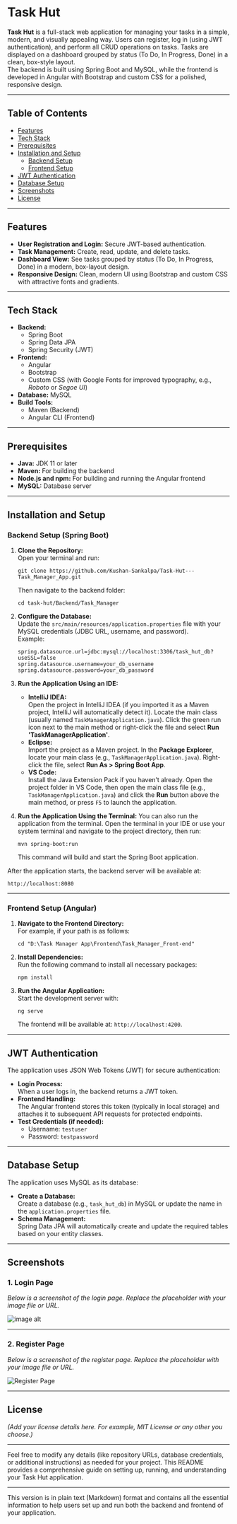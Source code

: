 

# Task Hut

**Task Hut** is a full-stack web application for managing your tasks in a simple, modern, and visually appealing way. Users can register, log in (using JWT authentication), and perform all CRUD operations on tasks. Tasks are displayed on a dashboard grouped by status (To Do, In Progress, Done) in a clean, box-style layout.  
The backend is built using Spring Boot and MySQL, while the frontend is developed in Angular with Bootstrap and custom CSS for a polished, responsive design.

---

## Table of Contents
- [Features](#features)
- [Tech Stack](#tech-stack)
- [Prerequisites](#prerequisites)
- [Installation and Setup](#installation-and-setup)
  - [Backend Setup](#backend-setup)
  - [Frontend Setup](#frontend-setup)
- [JWT Authentication](#jwt-authentication)
- [Database Setup](#database-setup)
- [Screenshots](#screenshots)
- [License](#license)

---

## Features
- **User Registration and Login:** Secure JWT-based authentication.
- **Task Management:** Create, read, update, and delete tasks.
- **Dashboard View:** See tasks grouped by status (To Do, In Progress, Done) in a modern, box-layout design.
- **Responsive Design:** Clean, modern UI using Bootstrap and custom CSS with attractive fonts and gradients.

---

## Tech Stack
- **Backend:**  
  - Spring Boot  
  - Spring Data JPA  
  - Spring Security (JWT)  
- **Frontend:**  
  - Angular  
  - Bootstrap  
  - Custom CSS (with Google Fonts for improved typography, e.g., *Roboto* or *Segoe UI*)  
- **Database:** MySQL  
- **Build Tools:**  
  - Maven (Backend)  
  - Angular CLI (Frontend)

---

## Prerequisites
- **Java:** JDK 11 or later  
- **Maven:** For building the backend  
- **Node.js and npm:** For building and running the Angular frontend  
- **MySQL:** Database server

---

## Installation and Setup


### Backend Setup (Spring Boot)

1. **Clone the Repository:**  
   Open your terminal and run:  
   ```
   git clone https://github.com/Kushan-Sankalpa/Task-Hut---Task_Manager_App.git
   ```
   Then navigate to the backend folder:
   ```
   cd task-hut/Backend/Task_Manager
   ```

2. **Configure the Database:**  
   Update the `src/main/resources/application.properties` file with your MySQL credentials (JDBC URL, username, and password).  
   Example:  
   ```
   spring.datasource.url=jdbc:mysql://localhost:3306/task_hut_db?useSSL=false
   spring.datasource.username=your_db_username
   spring.datasource.password=your_db_password
   ```

3. **Run the Application Using an IDE:**
   - **IntelliJ IDEA:**  
     Open the project in IntelliJ IDEA (if you imported it as a Maven project, IntelliJ will automatically detect it). Locate the main class (usually named `TaskManagerApplication.java`). Click the green run icon next to the main method or right-click the file and select **Run 'TaskManagerApplication'**.
   - **Eclipse:**  
     Import the project as a Maven project. In the **Package Explorer**, locate your main class (e.g., `TaskManagerApplication.java`). Right-click the file, select **Run As > Spring Boot App**.
   - **VS Code:**  
     Install the Java Extension Pack if you haven’t already. Open the project folder in VS Code, then open the main class file (e.g., `TaskManagerApplication.java`) and click the **Run** button above the main method, or press `F5` to launch the application.
  
4. **Run the Application Using the Terminal:**
   You can also run the application from the terminal. Open the terminal in your IDE or use your system terminal and navigate to the project directory, then run:
   ```
   mvn spring-boot:run
   ```
   This command will build and start the Spring Boot application.

After the application starts, the backend server will be available at:  
```
http://localhost:8080
```

---


### Frontend Setup (Angular)
1. **Navigate to the Frontend Directory:**  
   For example, if your path is as follows:
   ```
   cd "D:\Task Manager App\Frontend\Task_Manager_Front-end"
   ```

2. **Install Dependencies:**  
   Run the following command to install all necessary packages:
   ```
   npm install
   ```

3. **Run the Angular Application:**  
   Start the development server with:
   ```
   ng serve
   ```
   The frontend will be available at: `http://localhost:4200`.

---

## JWT Authentication
The application uses JSON Web Tokens (JWT) for secure authentication:
- **Login Process:**  
  When a user logs in, the backend returns a JWT token.
- **Frontend Handling:**  
  The Angular frontend stores this token (typically in local storage) and attaches it to subsequent API requests for protected endpoints.
- **Test Credentials (if needed):**  
  - Username: `testuser`  
  - Password: `testpassword`

---

## Database Setup
The application uses MySQL as its database:
- **Create a Database:**  
  Create a database (e.g., `task_hut_db`) in MySQL or update the name in the `application.properties` file.
- **Schema Management:**  
  Spring Data JPA will automatically create and update the required tables based on your entity classes.

---


## Screenshots

### 1. Login Page  
*Below is a screenshot of the login page. Replace the placeholder with your image file or URL.*  

![image alt](https://github.com/Kushan-Sankalpa/Task-Hut---Task_Manager_App/blob/5f0965ce4cb6bf170b4831eb88976b187c2343c1/login.png)


---

### 2. Register Page  
*Below is a screenshot of the register page. Replace the placeholder with your image file or URL.*  

![Register Page](path/to/register-screenshot.png)

---




## License
*(Add your license details here. For example, MIT License or any other you choose.)*

---

Feel free to modify any details (like repository URLs, database credentials, or additional instructions) as needed for your project. This README provides a comprehensive guide on setting up, running, and understanding your Task Hut application.

---

This version is in plain text (Markdown) format and contains all the essential information to help users set up and run both the backend and frontend of your application.
